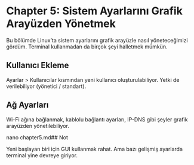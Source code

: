 # Chapter 5: Sistem Ayarlarını Grafik Arayüzden Yönetmek

Bu bölümde Linux’ta sistem ayarlarını grafik arayüzle nasıl yöneteceğimizi gördüm. Terminal kullanmadan da birçok şeyi halletmek mümkün.

## Kullanıcı Ekleme

Ayarlar > Kullanıcılar kısmından yeni kullanıcı oluşturulabiliyor. Yetki de verilebiliyor (yönetici / standart).

## Ağ Ayarları

Wi-Fi ağına bağlanmak, kablolu bağlantı ayarları, IP-DNS gibi şeyler grafik arayüzden yönetilebiliyor.

nano chapter5.md## Not

Yeni başlayan biri için GUI kullanmak rahat. Ama bazı gelişmiş ayarlarda terminal yine devreye giriyor.

